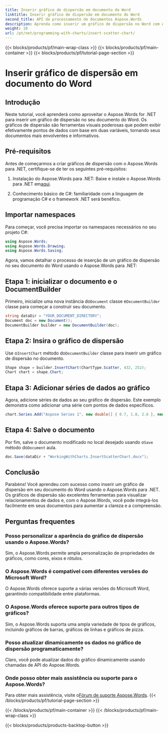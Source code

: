 ```yaml
---
title: Inserir gráfico de dispersão em documento do Word
linktitle: Inserir gráfico de dispersão em documento do Word
second_title: API de processamento de documentos Aspose.Words
description: Aprenda como inserir um gráfico de dispersão no Word com Aspose.Words para .NET. Passos fáceis para integrar representações de dados visuais em seus documentos.
weight: 10
url: /pt/net/programming-with-charts/insert-scatter-chart/
---
```


{{< blocks/products/pf/main-wrap-class >}}
{{< blocks/products/pf/main-container >}}
{{< blocks/products/pf/tutorial-page-section >}}

# Inserir gráfico de dispersão em documento do Word

## Introdução

Neste tutorial, você aprenderá como aproveitar o Aspose.Words for .NET para inserir um gráfico de dispersão no seu documento do Word. Os gráficos de dispersão são ferramentas visuais poderosas que podem exibir efetivamente pontos de dados com base em duas variáveis, tornando seus documentos mais envolventes e informativos.

## Pré-requisitos

Antes de começarmos a criar gráficos de dispersão com o Aspose.Words para .NET, certifique-se de ter os seguintes pré-requisitos:

1.  Instalação do Aspose.Words para .NET: Baixe e instale o Aspose.Words para .NET em[aqui](https://releases.aspose.com/words/net/).
   
2. Conhecimento básico de C#: familiaridade com a linguagem de programação C# e o framework .NET será benéfico.

## Importar namespaces

Para começar, você precisa importar os namespaces necessários no seu projeto C#:

```csharp
using Aspose.Words;
using Aspose.Words.Drawing;
using Aspose.Words.Saving;
```

Agora, vamos detalhar o processo de inserção de um gráfico de dispersão no seu documento do Word usando o Aspose.Words para .NET:

## Etapa 1: inicializar o documento e o DocumentBuilder

 Primeiro, inicialize uma nova instância do`Document` classe e`DocumentBuilder` classe para começar a construir seu documento.

```csharp
string dataDir = "YOUR_DOCUMENT_DIRECTORY";
Document doc = new Document();
DocumentBuilder builder = new DocumentBuilder(doc);
```

## Etapa 2: Insira o gráfico de dispersão

 Use o`InsertChart` método do`DocumentBuilder` classe para inserir um gráfico de dispersão no documento.

```csharp
Shape shape = builder.InsertChart(ChartType.Scatter, 432, 252);
Chart chart = shape.Chart;
```

## Etapa 3: Adicionar séries de dados ao gráfico

Agora, adicione séries de dados ao seu gráfico de dispersão. Este exemplo demonstra como adicionar uma série com pontos de dados específicos.

```csharp
chart.Series.Add("Aspose Series 1", new double[] { 0.7, 1.8, 2.6 }, new double[] { 2.7, 3.2, 0.8 });
```

## Etapa 4: Salve o documento

 Por fim, salve o documento modificado no local desejado usando o`Save` método do`Document` aula.

```csharp
doc.Save(dataDir + "WorkingWithCharts.InsertScatterChart.docx");
```

## Conclusão

Parabéns! Você aprendeu com sucesso como inserir um gráfico de dispersão em seu documento do Word usando o Aspose.Words para .NET. Os gráficos de dispersão são excelentes ferramentas para visualizar relacionamentos de dados e, com o Aspose.Words, você pode integrá-los facilmente em seus documentos para aumentar a clareza e a compreensão.

## Perguntas frequentes

### Posso personalizar a aparência do gráfico de dispersão usando o Aspose.Words?
Sim, o Aspose.Words permite ampla personalização de propriedades de gráficos, como cores, eixos e rótulos.

### O Aspose.Words é compatível com diferentes versões do Microsoft Word?
O Aspose.Words oferece suporte a várias versões do Microsoft Word, garantindo compatibilidade entre plataformas.

### O Aspose.Words oferece suporte para outros tipos de gráficos?
Sim, o Aspose.Words suporta uma ampla variedade de tipos de gráficos, incluindo gráficos de barras, gráficos de linhas e gráficos de pizza.

### Posso atualizar dinamicamente os dados no gráfico de dispersão programaticamente?
Claro, você pode atualizar dados do gráfico dinamicamente usando chamadas de API do Aspose.Words.

### Onde posso obter mais assistência ou suporte para o Aspose.Words?
 Para obter mais assistência, visite o[Fórum de suporte Aspose.Words](https://forum.aspose.com/c/words/8).
{{< /blocks/products/pf/tutorial-page-section >}}

{{< /blocks/products/pf/main-container >}}
{{< /blocks/products/pf/main-wrap-class >}}

{{< blocks/products/products-backtop-button >}}
